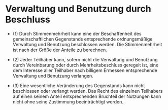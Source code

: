 # Verwaltung und Benutzung durch Beschluss

- (1) Durch Stimmenmehrheit kann eine der Beschaffenheit des gemeinschaftlichen Gegenstands entsprechende ordnungsmäßige Verwaltung und Benutzung beschlossen werden. Die Stimmenmehrheit ist nach der Größe der Anteile zu berechnen.

- (2) Jeder Teilhaber kann, sofern nicht die Verwaltung und Benutzung durch Vereinbarung oder durch Mehrheitsbeschluss geregelt ist, eine dem Interesse aller Teilhaber nach billigem Ermessen entsprechende Verwaltung und Benutzung verlangen.

- (3) Eine wesentliche Veränderung des Gegenstands kann nicht beschlossen oder verlangt werden. Das Recht des einzelnen Teilhabers auf einen seinem Anteil entsprechenden Bruchteil der Nutzungen kann nicht ohne seine Zustimmung beeinträchtigt werden.

